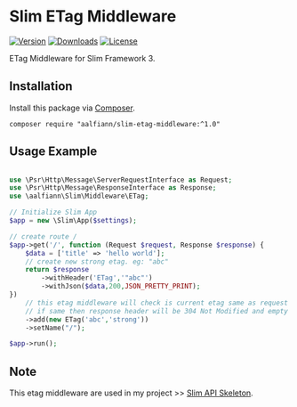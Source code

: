 # Slim ETag Middleware

[![Version](https://img.shields.io/packagist/v/aalfiann/slim-etag-middleware.svg)](https://packagist.org/packages/aalfiann/slim-etag-middleware)
[![Downloads](https://img.shields.io/packagist/dt/aalfiann/slim-etag-middleware.svg)](https://packagist.org/packages/aalfiann/slim-etag-middleware)
[![License](https://img.shields.io/packagist/l/aalfiann/slim-etag-middleware.svg)](https://github.com/aalfiann/slim-etag-middleware/blob/HEAD/LICENSE.md)

ETag Middleware for Slim Framework 3.

## Installation

Install this package via [Composer](https://getcomposer.org/).
```
composer require "aalfiann/slim-etag-middleware:^1.0"
```


## Usage Example

```php

use \Psr\Http\Message\ServerRequestInterface as Request;
use \Psr\Http\Message\ResponseInterface as Response;
use \aalfiann\Slim\Middleware\ETag;

// Initialize Slim App
$app = new \Slim\App($settings);

// create route /
$app->get('/', function (Request $request, Response $response) {
    $data = ['title' => 'hello world'];
    // create new strong etag. eg: "abc"
    return $response
        ->withHeader('ETag','"abc"')
        ->withJson($data,200,JSON_PRETTY_PRINT);
})
    // this etag middleware will check is current etag same as request etag or not?
    // if same then response header will be 304 Not Modified and empty body.
    ->add(new ETag('abc','strong'))
    ->setName("/");

$app->run();
```

## Note
This etag middleware are used in my project >> [Slim API Skeleton](https://github.com/aalfiann/slim-api-skeleton).